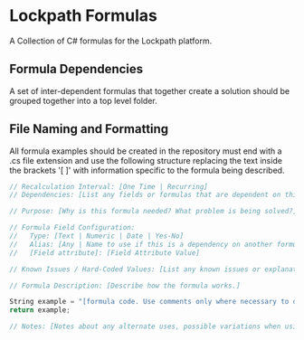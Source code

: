 # Lockpath Formulas

A Collection of C# formulas for the Lockpath platform.

## Formula Dependencies

A set of inter-dependent formulas that together create a solution should be grouped together into a top level folder.

## File Naming and Formatting

All formula examples should be created in the repository must end with a .cs file extension and use the following structure replacing the text inside the brackets '[&nbsp;]' with information specific to the formula being described.

```csharp
// Recalculation Interval: [One Time | Recurring]
// Dependencies: [List any fields or formulas that are dependent on this field or that this field is dependent on. If the dependency is to another formula in this repository include the URL to the formula.]

// Purpose: [Why is this formula needed? What problem is being solved?]

// Formula Field Configuration:
//   Type: [Text | Numeric | Date | Yes-No]
//   Alias: [Any | Name to use if this is a dependency on another formula example or is a self-referencing formula.]
//   [Field attribute]: [Field Attribute Value]

// Known Issues / Hard-Coded Values: [List any known issues or explanations for any hard-coded values.]

// Formula Description: [Describe how the formula works.]

String example = "[formula code. Use comments only where necessary to describe formula functions or logic that his not obvious]";
return example;

// Notes: [Notes about any alternate uses, possible variations when using the formula or other information best explained after reviewing the formula code.]
```
